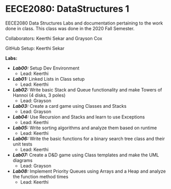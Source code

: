 # EECE2080: DataStructures 1
EECE2080 Data Structures Labs and documentation pertaining to the work done in class. This class was done in the 2020 Fall Semester.

Collaborators: Keerthi Sekar and Grayson Cox

GitHub Setup: Keerthi Sekar

**Labs:**
- ***Lab00:*** Setup Dev Environment
	- Lead: Keerthi
- ***Lab01:*** Linked Lists in Class setup
	- Lead: Keerthi
- ***Lab02:*** Write basic Stack and Queue functionality and make Towers of Hannoi (4 disks, 3 poles)
	- Lead: Grayson
- ***Lab03:*** Create a card game using Classes and Stacks
	- Lead: Grayson
- ***Lab04:*** Use Recursion and Stacks and learn to use Exceptions
	- Lead: Keerthi
- ***Lab05:*** Write sorting algorithms and analyze them based on runtime
	- Lead: Keerthi
- ***Lab06:*** Write the basic functions for a binary search tree class and their unit tests
	- Lead: Keerthi
- ***Lab07:*** Create a D&D game using Class templates and make the UML diagrams
	- Lead: Grayson
- ***Lab08:*** Implement Priority Queues using Arrays and a Heap and analyze the function method times
	- Lead: Keerthi
